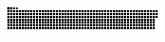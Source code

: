 <picture>
  <source media="(prefers-color-scheme: dark)" srcset="https://raw.githubusercontent.com/Heather-HX/Heather-HX/output/github-contribution-grid-snake-dark.svg">
  <source media="(prefers-color-scheme: light)" srcset="https://raw.githubusercontent.com/Heather-HX/Heather-HX/output/github-contribution-grid-snake.svg">
  <img alt="github contribution grid snake animation" src="https://raw.githubusercontent.com/Heather-HX/Heather-HX/output/github-contribution-grid-snake.svg">
</picture>
<!--
**Heather/HeatherHX** is a ✨ _special_ ✨ repository because its `README.md` (this file) appears on your GitHub profile.

![LeetCode Stats](https://leetcard.jacoblin.cool/HeaX24)

Here are some ideas to get you started:

- 🔭 I’m currently working on ...
- 🌱 I’m currently learning ...
- 👯 I’m looking to collaborate on ...
- 🤔 I’m looking for help with ...
- 💬 Ask me about ...
- 📫 How to reach me: ...
- 😄 Pronouns: ...
- ⚡ Fun fact: ...
-->
